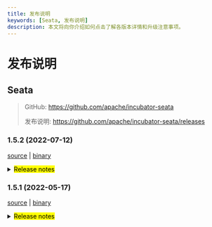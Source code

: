```yaml
---
title: 发布说明
keywords: [Seata, 发布说明]
description: 本文将向你介绍如何点击了解各版本详情和升级注意事项。
---
```



# 发布说明

## Seata

> GitHub: https://github.com/apache/incubator-seata 
> 
> 发布说明: https://github.com/apache/incubator-seata/releases


### 1.5.2 (2022-07-12)

[source](https://github.com/apache/incubator-seata/archive/v1.5.2.zip) |
[binary](https://github.com/apache/incubator-seata/releases/download/v1.5.2/seata-server-1.5.2.zip)

<details>
  <summary><mark>Release notes</mark></summary>


### Seata 1.5.2

Seata 1.5.2 发布。

Seata 是一款开源的分布式事务解决方案，提供高性能和简单易用的分布式事务服务。

此版本更新如下：

### feature：
- [[#4661](https://github.com/apache/incubator-seata/pull/4713)] 支持根据xid负载均衡算法
- [[#4676](https://github.com/apache/incubator-seata/pull/4676)] 支持Nacos作为注册中心时，server通过挂载SLB暴露服务
- [[#4642](https://github.com/apache/incubator-seata/pull/4642)] 支持client批量请求并行处理
- [[#4567](https://github.com/apache/incubator-seata/pull/4567)] 支持where条件中find_in_set函数


### bugfix：
- [[#4515](https://github.com/apache/incubator-seata/pull/4515)] 修复develop分支SeataTCCFenceAutoConfiguration在客户端未使用DB时，启动抛出ClassNotFoundException的问题。
- [[#4661](https://github.com/apache/incubator-seata/pull/4661)] 修复控制台中使用PostgreSQL出现的SQL异常
- [[#4667](https://github.com/apache/incubator-seata/pull/4682)] 修复develop分支RedisTransactionStoreManager迭代时更新map的异常
- [[#4678](https://github.com/apache/incubator-seata/pull/4678)] 修复属性transport.enableRmClientBatchSendRequest没有配置的情况下缓存穿透的问题
- [[#4701](https://github.com/apache/incubator-seata/pull/4701)] 修复命令行参数丢失问题
- [[#4607](https://github.com/apache/incubator-seata/pull/4607)] 修复跳过全局锁校验的缺陷
- [[#4696](https://github.com/apache/incubator-seata/pull/4696)] 修复 oracle 存储模式时的插入问题
- [[#4726](https://github.com/apache/incubator-seata/pull/4726)] 修复批量发送消息时可能的NPE问题
- [[#4729](https://github.com/apache/incubator-seata/pull/4729)] 修复AspectTransactional.rollbackForClassName设置错误
- [[#4653](https://github.com/apache/incubator-seata/pull/4653)] 修复 INSERT_ON_DUPLICATE 主键为非数值异常

### optimize：
- [[#4650](https://github.com/apache/incubator-seata/pull/4650)] 修复安全漏洞
- [[#4670](https://github.com/apache/incubator-seata/pull/4670)] 优化branchResultMessageExecutor线程池的线程数
- [[#4662](https://github.com/apache/incubator-seata/pull/4662)] 优化回滚事务监控指标
- [[#4693](https://github.com/apache/incubator-seata/pull/4693)] 优化控制台导航栏
- [[#4700](https://github.com/apache/incubator-seata/pull/4700)] 修复 maven-compiler-plugin 和 maven-resources-plugin 执行失败
- [[#4711](https://github.com/apache/incubator-seata/pull/4711)] 分离部署时 lib 依赖
- [[#4720](https://github.com/apache/incubator-seata/pull/4720)] 优化pom描述
- [[#4728](https://github.com/apache/incubator-seata/pull/4728)] 将logback版本依赖升级至1.2.9
- [[#4745](https://github.com/apache/incubator-seata/pull/4745)] 发行包中支持 mysql8 driver
- [[#4626](https://github.com/apache/incubator-seata/pull/4626)] 使用 `easyj-maven-plugin` 插件代替 `flatten-maven-plugin`插件，以修复`shade` 插件与 `flatten` 插件不兼容的问题
- [[#4629](https://github.com/apache/incubator-seata/pull/4629)] 更新globalSession状态时检查更改前后的约束关系
- [[#4662](https://github.com/apache/incubator-seata/pull/4662)] 优化 EnhancedServiceLoader 可读性


### test：
- [[#4544](https://github.com/apache/incubator-seata/pull/4544)] 优化TransactionContextFilterTest中jackson包依赖问题
- [[#4731](https://github.com/apache/incubator-seata/pull/4731)] 修复 AsyncWorkerTest 和 LockManagerTest 的单测问题。


非常感谢以下 contributors 的代码贡献。若有无意遗漏，请报告。

<!-- 请确保您的 GitHub ID 在以下列表中 -->
- [slievrly](https://github.com/slievrly)
- [pengten](https://github.com/pengten)
- [YSF-A](https://github.com/YSF-A)
- [tuwenlin](https://github.com/tuwenlin)
- [2129zxl](https://github.com/2129zxl)
- [Ifdevil](https://github.com/Ifdevil)
- [wingchi-leung](https://github.com/wingchi-leung)
- [liurong](https://github.com/robynron)
- [opelok-z](https://github.com/opelok-z)
- [funky-eyes](https://github.com/funky-eyes)
- [Smery-lxm](https://github.com/Smery-lxm)
- [lvekee](https://github.com/lvekee)
- [doubleDimple](https://github.com/doubleDimple)
- [wangliang181230](https://github.com/wangliang181230)
- [Bughue](https://github.com/Bughue)
- [AYue-94](https://github.com/AYue-94)
- [lingxiao-wu](https://github.com/lingxiao-wu)
- [caohdgege](https://github.com/caohdgege)

同时，我们收到了社区反馈的很多有价值的issue和建议，非常感谢大家。

#### Link

- **Seata:** https://github.com/apache/incubator-seata
- **Seata-Samples:** https://github.com/apache/incubator-seata-samples
- **Release:** https://github.com/apache/incubator-seata/releases
- **WebSite:** https://seata.io

</details>


### 1.5.1 (2022-05-17)

[source](https://github.com/apache/incubator-seata/archive/v1.5.1.zip) |
[binary](https://github.com/apache/incubator-seata/releases/download/v1.5.1/seata-server-1.5.1.zip)

<details>
  <summary><mark>Release notes</mark></summary>


### Seata 1.5.1

Seata 1.5.1 发布。

Seata 是一款开源的分布式事务解决方案，提供高性能和简单易用的分布式事务服务。

此版本更新如下：

### feature：
[#4115](https://github.com/apache/incubator-seata/pull/4115) 支持用户控制台   
[#3652](https://github.com/apache/incubator-seata/pull/3652) 支持 APM SkyWalking 集成   
[#3472](https://github.com/apache/incubator-seata/pull/3472) 添加 redisLocker 的 lua 模式   
[#3575](https://github.com/apache/incubator-seata/pull/3575) 支持对锁和会话不同存储的混合使用   
[#3009](https://github.com/apache/incubator-seata/pull/3009) 支持 server 端以 springboot的方式的启动   
[#3374](https://github.com/apache/incubator-seata/pull/3374) 支持 MySQL INSERT ON DUPLICATE KEY UPDATE   
[#3642](https://github.com/apache/incubator-seata/pull/3642) TCC 模式支持使用 API 的形式进行二阶段参数传递   
[#3064](https://github.com/apache/incubator-seata/pull/3064) 支持可配置 GlobalTransactionInterceptor 和 TccActionInterceptor 的order值   
[#2852](https://github.com/apache/incubator-seata/pull/2852) 支持自定义 GlobalTransactionScanner 的扫描对象   
[#3683](https://github.com/apache/incubator-seata/pull/3683) 支持 Redis 分布式锁来避免多TC竞争执行任务   
[#3545](https://github.com/apache/incubator-seata/pull/3545) TCC 模式支持幂等控制、防悬挂和空回滚   
[#3823](https://github.com/apache/incubator-seata/pull/3823) TCC 模式二阶段方法参数列表支持自定义   
[#3642](https://github.com/apache/incubator-seata/pull/3642) TCC 模式一阶段支持 BusinessActionContext 隐式传递   
[#3856](https://github.com/apache/incubator-seata/pull/3856) 支持 Edas-Hsf RPC 框架   
[#3869](https://github.com/apache/incubator-seata/pull/3869) 支持从环境 ENV 获取配置   
[#2568](https://github.com/apache/incubator-seata/pull/2568) 支持 GlobalTransactionInterceptor 配置切面表达式   
[#3886](https://github.com/apache/incubator-seata/pull/3886) 支持注册中心注册 ip 的网络偏好设置   
[#3906](https://github.com/apache/incubator-seata/pull/3906) 支持 SPI 卸载   
[#3668](https://github.com/apache/incubator-seata/pull/3668) 支持 kotlin 协程   
[#3968](https://github.com/apache/incubator-seata/pull/3968) 支持 bRPC-java RPC框架    
[#4268](https://github.com/apache/incubator-seata/pull/4268) 增加控制台 Global Session页面File模式实现   
[#4281](https://github.com/apache/incubator-seata/pull/4281) 增加控制台 Global Session页面和Global LockRedis模式实现   
[#4293](https://github.com/apache/incubator-seata/pull/4293) 增加控制台 Global Lock页面File模式实现   
[#4335](https://github.com/apache/incubator-seata/pull/4335) 实现配置中心上传配置交互脚本(nacos,etcd3)   
[#4360](https://github.com/apache/incubator-seata/pull/4360) 实现配置中心上传配置交互脚本(apollo,consul,zk)   
[#4320](https://github.com/apache/incubator-seata/pull/4320) 实现控制台db模式全局事务、锁查询接口   
[#4435](https://github.com/apache/incubator-seata/pull/4435) 控制台前端页面实现   
[#4480](https://github.com/apache/incubator-seata/pull/4480) 实现 DefaultAuthSigner 的默认签名加密方法   
[#3487](https://github.com/apache/incubator-seata/pull/3487) 增加分布式锁的 DB 实现    
[#3951](https://github.com/apache/incubator-seata/pull/3951) 支持 zstd 压缩   
[#2838](https://github.com/apache/incubator-seata/pull/2838) Saga 支持 springboot 项目的自动配置   


### bugfix：
[#3497](https://github.com/apache/incubator-seata/pull/3497) 修复 TCC 模式并发量较大时线程池导致的超时问题   
[#3686](https://github.com/apache/incubator-seata/pull/3686) 修复 Apollo 集群配置项错误及NPE错误   
[#3716](https://github.com/apache/incubator-seata/pull/3716) 修复 findTargetClass 方法的错误   
[#3773](https://github.com/apache/incubator-seata/pull/3773) 修复 consul 注册中心在自定义集群名下无法获取 TC 集群   
[#3695](https://github.com/apache/incubator-seata/pull/3695) 修复 mariadb 无法创建XA连接的问题   
[#3783](https://github.com/apache/incubator-seata/pull/3783) 修复 store mode 不生效问题   
[#3740](https://github.com/apache/incubator-seata/pull/3740) 修复在某些情况下，当Saga事务结束时 LocalThread 未被清除的问题   
[#3792](https://github.com/apache/incubator-seata/pull/3792) 修复 Server 无法获取 Redis host的问题   
[#3828](https://github.com/apache/incubator-seata/pull/3828) 修复 StringUtils 抛出 StackOverflowError 的问题   
[#3817](https://github.com/apache/incubator-seata/pull/3817) 修复 TC 在SkyWalking拓扑图节点不汇聚的问题   
[#3803](https://github.com/apache/incubator-seata/pull/3803) 修复 ReflectionUtil 抛出不预期异常问题   
[#3879](https://github.com/apache/incubator-seata/pull/3879) 修复 PosrgreSQL多schema无法找到channel问题    
[#3881](https://github.com/apache/incubator-seata/pull/3881) 修复不存在的相同 DataId 不同默认值返回相同值的问题   
[#3897](https://github.com/apache/incubator-seata/pull/3897) 修复 FastjsonUndoLogParser 中 localdatatime类型不能回滚的问题   
[#3901](https://github.com/apache/incubator-seata/pull/3901) 修复 seataio/seata-server 镜像中 servlet-api 冲突无法启动问题    
[#3931](https://github.com/apache/incubator-seata/pull/3931) 修复 线程池拒绝执行情况下,dump内存文件名和路径错误的问题   
[#3949](https://github.com/apache/incubator-seata/pull/3949) 修复 nacos-config.py 空白选项的问题和内容丢失的问题   
[#3988](https://github.com/apache/incubator-seata/pull/3988) 修复 nacos 的密码带有特殊字符导致用户名不存在问题   
[#3978](https://github.com/apache/incubator-seata/pull/3978) 修复 future timeout 引发的 NPE 问题   
[#3998](https://github.com/apache/incubator-seata/pull/3978) 修复 jedis multi.exec 的 NPE 问题   
[#4011](https://github.com/apache/incubator-seata/pull/4011) 修复 springboot下无法获取distributed-lock-table配置   
[#4023](https://github.com/apache/incubator-seata/pull/4023) 修复 dubbo部分场景存在xid未清除的问题   
[#4032](https://github.com/apache/incubator-seata/pull/4032) 修复 server端的ShutdownHook在资源释放时，ApplicationContext已关闭的问题   
[#4039](https://github.com/apache/incubator-seata/pull/4039) 修复本地事务抛出异常后 RM 没有清除xid问题   
[#4074](https://github.com/apache/incubator-seata/pull/4074) 修复 XA 模式资源悬挂问题   
[#4107](https://github.com/apache/incubator-seata/pull/4107) 修复项目构建时的死锁问题   
[#4158](https://github.com/apache/incubator-seata/pull/4158) 修复 logback 无法加载到 RPC_PORT 的问题   
[#4162](https://github.com/apache/incubator-seata/pull/4162) 修复  Redis 注册中心内置配置名导致启动报错问题   
[#4165](https://github.com/apache/incubator-seata/pull/4165) 修复 StringUtils.toString(obj) 当obj是基本数据数组时，抛出ClassCastException的问题   
[#4169](https://github.com/apache/incubator-seata/pull/4169) 修复 XA 模式originalConnection已关闭，导致二阶段无法执行    
[#4177](https://github.com/apache/incubator-seata/pull/4177) 修复当事务超时且TM发起commit决议时,意外造成全局锁释放的问题    
[#4174](https://github.com/apache/incubator-seata/pull/4174) 修复删除 undolog 时连接关闭问题   
[#4189](https://github.com/apache/incubator-seata/pull/4189) 修复 kafka-appender.xml 和 logstash-appender.xml 配置文件表达式中的默认值问题   
[#4213](https://github.com/apache/incubator-seata/pull/4213) 修复部分"sessionMode"代码未执行导致启动失败问题   
[#4220](https://github.com/apache/incubator-seata/pull/4220) 修复 zstd-compressor 模块未合并到 seata-all 中的问题   
[#4222](https://github.com/apache/incubator-seata/pull/4222) 修复字段列表为空时，插入语句无法回滚的问题   
[#4253](https://github.com/apache/incubator-seata/pull/4253) 修复 UpdateExecutor只存储set 字段问题   
[#4233](https://github.com/apache/incubator-seata/pull/4233) 修复 lock 和 branch 数据残留问题   
[#4278](https://github.com/apache/incubator-seata/pull/4278) 修复 MySQL 的Blob/Clob/NClob数据类型无法反序列化的问题   
[#4302](https://github.com/apache/incubator-seata/pull/4302) 修复 ORM 可能存在获取不到自增主键值的问题   
[#4308](https://github.com/apache/incubator-seata/pull/4308) 修复PostgreSQL多个schema下存在相同表的TableMetaCache解析问题   
[#4326](https://github.com/apache/incubator-seata/pull/4326) 修复使用 MariaDB 驱动程序时无法构建 Executor 的问题   
[#4355](https://github.com/apache/incubator-seata/pull/4355) 修复使用 MySQL Loadbalance模式resourceId被误判为resourceIds的问题   
[#4310](https://github.com/apache/incubator-seata/pull/4310) 修复通过 SELECT LAST_INSERT_ID 获取数据库自增id失败的问题   
[#4331](https://github.com/apache/incubator-seata/pull/4331) 修复使用 ONLY_CARE_UPDATE_COLUMNS 配置可能出现的脏写校验异常   
[#4408](https://github.com/apache/incubator-seata/pull/4408) 修复容器环境中设置环境变量无效的问题    
[#4441](https://github.com/apache/incubator-seata/pull/4441) 修复Redis 存储模式下查询时未关闭 Pipeline 
和分支注册后添加分支session时branchSessions为null的问题   
[#4438](https://github.com/apache/incubator-seata/pull/4438) 修复 file 模式下 GlobalSession 在延迟删除的情况下无法被正常删除的问题   
[#4432](https://github.com/apache/incubator-seata/pull/4432) 修复 ServerApplicationListener无法读取配置中心配置的问题    
[#4452](https://github.com/apache/incubator-seata/pull/4452) 修复 service.disableGlobalTransaction 配置的日志输出错误   
[#4449](https://github.com/apache/incubator-seata/pull/4449) 修复 Redis 分页查询 NPE 问题,优化readession限制查询条数后均衡返回结果   
[#4459](https://github.com/apache/incubator-seata/pull/4459) 修复 Oracle 和 PostgreSQL 数据库生成前后镜像失败的问题    
[#4471](https://github.com/apache/incubator-seata/pull/4471) 修复运行时切换事务分组对应集群引起的错误   
[#4474](https://github.com/apache/incubator-seata/pull/4474) 修复 MySQL 多位Bit类型字段回滚错误   
[#4492](https://github.com/apache/incubator-seata/pull/4492) 修复 eureka 注册中心无法动态更新服务列表的问题   
[#4228](https://github.com/apache/incubator-seata/pull/4228) 修复 TC 获取不同 ip 的 RM 连接导致的xa模式资源悬挂问题   
[#4561](https://github.com/apache/incubator-seata/pull/4561) 修复 allSessions/findGlobalSessions 某些情况下返回null 的问题   
[#4505](https://github.com/apache/incubator-seata/pull/4505) 修复 time类型的fastjson序列化问题   
[#4579](https://github.com/apache/incubator-seata/pull/4579) 修复 MySQLInsertOrUpdateExecutor的prepareUndoLogAll   
[#4005](https://github.com/apache/incubator-seata/pull/4005) 修复 PK 约束名称与属于PK的唯一索引名称不同   
[#4062](https://github.com/apache/incubator-seata/pull/4062) 修复 Saga 复杂参数序列化问题   
[#4199](https://github.com/apache/incubator-seata/pull/4199) 修复 RPC TM 请求超时问题   
[#4352](https://github.com/apache/incubator-seata/pull/4352) 修复 SQL 解析器的一些问题   
[#3687](https://github.com/apache/incubator-seata/pull/3687) 修复某些场景下无法重试全局锁的问题   

### optimize/test：
[#3700](https://github.com/apache/incubator-seata/pull/3700) 优化buildLockKey方法的效率   
[#3615](https://github.com/apache/incubator-seata/pull/3615) 优化二阶段同步提交时全局事务记录可异步删除   
[#3689](https://github.com/apache/incubator-seata/pull/3689) 修正script/server/config/file.properties中属性编写错误   
[#3588](https://github.com/apache/incubator-seata/pull/3588) 优化数据源自动代理的流程   
[#3528](https://github.com/apache/incubator-seata/pull/3528) 优化Redis存储模式内存占用   
[#3626](https://github.com/apache/incubator-seata/pull/3626) 移除重复的changeStatus代码   
[#3722](https://github.com/apache/incubator-seata/pull/3722) 添加分布式锁的代码    
[#3713](https://github.com/apache/incubator-seata/pull/3713) 统一enableClientBatchSendRequest的默认值   
[#3120](https://github.com/apache/incubator-seata/pull/3120) 优化Configuration的部分代码，并添加单元测试   
[#3735](https://github.com/apache/incubator-seata/pull/3735) 当TC只有单个节点时，不进行非必要的负载均衡操作   
[#3770](https://github.com/apache/incubator-seata/pull/3770) 关闭一些未关闭的对象   
[#3627](https://github.com/apache/incubator-seata/pull/3627) 使用TreeMap替换 TableMeta 中的 LinkedHashMap 以兼容高版本的MySQL   
[#3760](https://github.com/apache/incubator-seata/pull/3760) 优化seata-server的logback相关的配置   
[#3765](https://github.com/apache/incubator-seata/pull/3765) 将添加配置类的操作从AutoConfiguration转移到EnvironmentPostProcessor中并提升该操作的优先级   
[#3730](https://github.com/apache/incubator-seata/pull/3730) 重构TCC模式相关的代码   
[#3820](https://github.com/apache/incubator-seata/pull/3820) 在表tcc_fence_log中新增字段action_name   
[#3738](https://github.com/apache/incubator-seata/pull/3738) JacksonUndoLogParser支持解析LocalDateTime(支持微秒时间)   
[#3794](https://github.com/apache/incubator-seata/pull/3794) 优化seata-server的打包配置，修正Dockerfile的错误配置，并将Dockerfile也打包进去   
[#3795](https://github.com/apache/incubator-seata/pull/3795) 优化zkRegistrylookup方法性能   
[#3840](https://github.com/apache/incubator-seata/pull/3840) 优化apm-skwalking操作方法生成规则   
[#3834](https://github.com/apache/incubator-seata/pull/3834) 优化seata-distribution增加apm-seata-skywalking包   
[#3847](https://github.com/apache/incubator-seata/pull/3847) 优化ConcurrentHashMap.newKeySet替换ConcurrentSet   
[#3849](https://github.com/apache/incubator-seata/pull/3849) 优化字符串拼接    
[#3890](https://github.com/apache/incubator-seata/pull/3890) 优化insert后镜像仅查询插入字段   
[#3895](https://github.com/apache/incubator-seata/pull/3895) 优化解码异常   
[#3212](https://github.com/apache/incubator-seata/pull/3212) 优化解析OrderBy，Limit条件代码结构   
[#3898](https://github.com/apache/incubator-seata/pull/3898) 增加docker maven 插件   
[#3904](https://github.com/apache/incubator-seata/pull/3904) 增强 metrics 和修复 seata-server 单测不运行的问题   
[#3905](https://github.com/apache/incubator-seata/pull/3905) 优化 nacos-config.sh 支持 ash   
[#3935](https://github.com/apache/incubator-seata/pull/3935) 优化以Redis为注册中心时,发送多条命令使用pipeline    
[#3916](https://github.com/apache/incubator-seata/pull/3916) 优化注册中心服务节点列表地址探活   
[#3918](https://github.com/apache/incubator-seata/pull/3918) 缓存Field和Method的反射结果   
[#3311](https://github.com/apache/incubator-seata/pull/3311) 支持从consul单一key中读取所有配置   
[#3907](https://github.com/apache/incubator-seata/pull/3907) 优化设置 Server 端口   
[#3912](https://github.com/apache/incubator-seata/pull/3912) 支持通过env配置JVM参数   
[#3939](https://github.com/apache/incubator-seata/pull/3939) 使用map优化大量的判断代码   
[#3955](https://github.com/apache/incubator-seata/pull/3955) 添加启动banner   
[#4266](https://github.com/apache/incubator-seata/pull/4266) 修改由于修改记录过多导致分支注册及lock释放失败的问题   
[#3949](https://github.com/apache/incubator-seata/pull/3949) nacos-config.py 支持默认参数和选择性输入参数   
[#3954](https://github.com/apache/incubator-seata/pull/3954) 移除对druid依赖中过期方法的调用   
[#3981](https://github.com/apache/incubator-seata/pull/3981) 优化服务端口的优先级设置   
[#4013](https://github.com/apache/incubator-seata/pull/4013) 优化可用TC地址检测   
[#3982](https://github.com/apache/incubator-seata/pull/3982) 优化 readme 文档和升级POM依赖   
[#3991](https://github.com/apache/incubator-seata/pull/3991) 关闭SpringBoot下无用的fileListener   
[#3994](https://github.com/apache/incubator-seata/pull/3994) 优化tcc_fence_log表定时删除任务的机制   
[#3327](https://github.com/apache/incubator-seata/pull/3327) 支持从etcd3单一key中读取所有配置   
[#4001](https://github.com/apache/incubator-seata/pull/4001) 支持从Nacos,Zookeeper,Consul,Etcd3 中读取 yml   
[#4017](https://github.com/apache/incubator-seata/pull/4017) 优化文件配置   
[#4018](https://github.com/apache/incubator-seata/pull/4018) 优化 Apollo 配置   
[#4021](https://github.com/apache/incubator-seata/pull/4021) 优化 Nacos、Consul、Zookeeper、Etcd3 配置   
[#4055](https://github.com/apache/incubator-seata/pull/4055) 优化NetUtil的getLocalAddress0方法   
[#4086](https://github.com/apache/incubator-seata/pull/4086) 分支事务支持懒加载并优化任务调度    
[#4056](https://github.com/apache/incubator-seata/pull/4056) 优化 DurationUtil    
[#4103](https://github.com/apache/incubator-seata/pull/4103) 减少分支事务注册无需竞争锁时的内存占用   
[#3733](https://github.com/apache/incubator-seata/pull/3733) 优化本地事务下的锁竞争机制   
[#4144](https://github.com/apache/incubator-seata/pull/4144) 支持默认的事务分组配置    
[#4157](https://github.com/apache/incubator-seata/pull/4157) 优化客户端批量发送请求   
[#4191](https://github.com/apache/incubator-seata/pull/4191) RPC 请求超时时间支持配置化   
[#4216](https://github.com/apache/incubator-seata/pull/4216) 非 AT 模式无须清理undolog表   
[#4176](https://github.com/apache/incubator-seata/pull/4176) 优化 Redis 注册中心存储，改用自动过期key替代hash.   
[#4196](https://github.com/apache/incubator-seata/pull/4196) TC 批量响应客户端   
[#4212](https://github.com/apache/incubator-seata/pull/4212) 控制台接口合并优化   
[#4237](https://github.com/apache/incubator-seata/pull/4237) 当所有的 before image均为空的时候，跳过 checkLock 的步骤   
[#4251](https://github.com/apache/incubator-seata/pull/4251) 优化部分代码处理   
[#4262](https://github.com/apache/incubator-seata/pull/4262) 优化 TCC 模块代码处理   
[#4235](https://github.com/apache/incubator-seata/pull/4235) 优化 eureka 注册中心保存实例信息   
[#4277](https://github.com/apache/incubator-seata/pull/4277) 优化 Redis-pipeline模式本地事务下的锁竞争机制   
[#4284](https://github.com/apache/incubator-seata/pull/4284) 支持 MSE-Nacos 的 ak/sk 鉴权方式   
[#4299](https://github.com/apache/incubator-seata/pull/4299) 优化异常提示   
[#4300](https://github.com/apache/incubator-seata/pull/4300) 优化NettyRemotingServer的close()   
[#4270](https://github.com/apache/incubator-seata/pull/4270) 提高全局提交和全局回滚的性能，分支事务清理异步化   
[#4307](https://github.com/apache/incubator-seata/pull/4307) 优化在 TCC 模式减少不必要的全局锁删除   
[#4303](https://github.com/apache/incubator-seata/pull/4303) tcc_fence_log表悬挂日志记录异步删除   
[#4328](https://github.com/apache/incubator-seata/pull/4328) 配置上传脚本支持注释   
[#4305](https://github.com/apache/incubator-seata/pull/4305) 优化 TC 端全局锁获取失败时的日志打印   
[#4336](https://github.com/apache/incubator-seata/pull/4336) 添加 AT 模式不支持的SQL语句异常提示   
[#4359](https://github.com/apache/incubator-seata/pull/4359) 支持配置元数据读取环境变量   
[#4353](https://github.com/apache/incubator-seata/pull/4353) seata-all.jar 瘦身   
[#4393](https://github.com/apache/incubator-seata/pull/4393) Redis & DB 模式下启动不需要reload   
[#4247](https://github.com/apache/incubator-seata/pull/4247) 在github actions上，添加基于 java17 和 springboot 各版本的测试   
[#4400](https://github.com/apache/incubator-seata/pull/4400) 异步二阶段任务支持并行处理提升效率   
[#4391](https://github.com/apache/incubator-seata/pull/4391) commit/rollback 重试超时事件   
[#4282](https://github.com/apache/incubator-seata/pull/4282) 优化回滚镜像构建逻辑   
[#4276](https://github.com/apache/incubator-seata/pull/4276) 修复 seata-test 单测不运行的问题   
[#4407](https://github.com/apache/incubator-seata/pull/4407) file模式下无需延迟删除globasession   
[#4436](https://github.com/apache/incubator-seata/pull/4436) 优化file模式下的global session查询接口   
[#4431](https://github.com/apache/incubator-seata/pull/4431) 优化Redis模式查询globalSession限制查询条数   
[#4465](https://github.com/apache/incubator-seata/pull/4465) 优化TC 批量响应客户端模式客户端版本传输方式   
[#4469](https://github.com/apache/incubator-seata/pull/4469) 优化控制台db模式下获取配置的方式   
[#4478](https://github.com/apache/incubator-seata/pull/4478) 优化 Nacos 配置和注册元数据属性   
[#4522](https://github.com/apache/incubator-seata/pull/4522) 优化 GC 参数   
[#4517](https://github.com/apache/incubator-seata/pull/4517) 增强失败/超时状态的监控   
[#4451](https://github.com/apache/incubator-seata/pull/4451) fileSessionManager改为单例并优化任务线程池处理   
[#4551](https://github.com/apache/incubator-seata/pull/4551) 优化 metrics rt 统计问题   
[#4574](https://github.com/apache/incubator-seata/pull/4574) 支持 accessKey/secretKey 配置自动注入   
[#4583](https://github.com/apache/incubator-seata/pull/4583) DefaultAuthSigner 的默认签名加密方法替换为HmacSHA256   
[#4591](https://github.com/apache/incubator-seata/pull/4591) 优化开关默认值   
[#3780](https://github.com/apache/incubator-seata/pull/3780) 升级 Druid 版本   
[#3797](https://github.com/apache/incubator-seata/pull/3797) 支持在Try 方法外由用户自己实例化BusinessActionContext   
[#3909](https://github.com/apache/incubator-seata/pull/3909) 优化collectRowLocks 方法   
[#3763](https://github.com/apache/incubator-seata/pull/3763) 优化 github actions   
[#4345](https://github.com/apache/incubator-seata/pull/4345) 修正包目录名   
[#4346](https://github.com/apache/incubator-seata/pull/4346) 优化服务器日志并移除lombok   
[#4348](https://github.com/apache/incubator-seata/pull/4348) 统一管理maven插件及其版本   
[#4354](https://github.com/apache/incubator-seata/pull/4354) 优化saga测试用例   
[#4227](https://github.com/apache/incubator-seata/pull/4227) 统一管理依赖的版本，并且升级spring-boot到2.4.13   
[#4453](https://github.com/apache/incubator-seata/pull/4453) 升级 eureka-clients 和 xstream 的版本    
[#4481](https://github.com/apache/incubator-seata/pull/4481) 优化nacos配置和命名属性    
[#4477](https://github.com/apache/incubator-seata/pull/4477) 优化调试级别日志并修复拼写错误   
[#4484](https://github.com/apache/incubator-seata/pull/4484) 优化TM/RM注册时TC的日志打印   
[#4458](https://github.com/apache/incubator-seata/pull/4458) 修复 metrices 模块 README.md 的配置遗漏问题   
[#4482](https://github.com/apache/incubator-seata/pull/4482) [#3654](https://github.com/apache/incubator-seata/pull/3654) 修复typos   
[#3880](https://github.com/apache/incubator-seata/pull/3880) 贡献文档增加中文版本   
[#4134](https://github.com/apache/incubator-seata/pull/4134) 初始化控制台基础代码   
[#3870](https://github.com/apache/incubator-seata/pull/3870) 让seata-bom成为真正的Bill-Of-Material   
[#3889](https://github.com/apache/incubator-seata/pull/3889) 支持注册中心添加心跳   
[#3702](https://github.com/apache/incubator-seata/pull/3702) 修改注释   
[#4608](https://github.com/apache/incubator-seata/pull/4608) [#3110](https://github.com/apache/incubator-seata/pull/4465) 修复测试用例   
[#4163](https://github.com/apache/incubator-seata/pull/4163) 完善开发者奉献文档   
[#3678](https://github.com/apache/incubator-seata/pull/3678) 补充遗漏的配置及新版本pr登记md文件   
[#4449](https://github.com/apache/incubator-seata/pull/4449) 优化 Redis limit 并修复 Redis 分页问题   
[#4535](https://github.com/apache/incubator-seata/pull/4535) 修复 FileSessionManagerTest单测错误   
[#4025](https://github.com/apache/incubator-seata/pull/4025) 优化潜在的数据库资源泄露   


非常感谢以下 contributors 的代码贡献。若有无意遗漏，请报告。

- [slievrly](https://github.com/slievrly)
- [wangliang181230](https://github.com/wangliang181230)
- [funky-eyes](https://github.com/funky-eyes)
- [lvekee](https://github.com/lvekee)
- [caohdgege](https://github.com/caohdgege)
- [lightClouds917](https://github.com/lightClouds917)
- [objcoding](https://github.com/objcoding)
- [siyu](https://github.com/Pinocchio2018)
- [GoodBoyCoder](https://github.com/GoodBoyCoder)
- [pengten](https://github.com/pengten)
- [Bughue](https://github.com/Bughue)
- [doubleDimple](https://github.com/doubleDimple)
- [zhaoyuguang](https://github.com/zhaoyuguang)
- [liuqiufeng](https://github.com/liuqiufeng)
- [jsbxyyx](https://github.com/jsbxyyx)
- [lcmvs](https://github.com/lcmvs)
- [onlinechild](https://github.com/onlinechild)
- [xjlgod](https://github.com/xjlgod)
- [h-zhi](https://github.com/h-zhi)
- [tanzzj](https://github.com/tanzzj)
- [miaoxueyu](https://github.com/miaoxueyu)
- [selfishlover](https://github.com/selfishlover)
- [tuwenlin](https://github.com/tuwenlin)
- [dmego](https://github.com/dmego)
- [xiaochangbai](https://github.com/xiaochangbai)
- [Rubbernecker](https://github.com/Rubbernecker)
- [ruanun](https://github.com/ruanun)
- [huan415](https://github.com/huan415)
- [drgnchan](https://github.com/drgnchan)
- [cmonkey](https://github.com/cmonkey)
- [13414850431](https://github.com/13414850431)
- [ls9527](https://github.com/ls9527)
- [xingfudeshi](https://github.com/xingfudeshi)
- [spilledyear](https://github.com/spilledyear)
- [kaka2code](https://github.com/kaka2code)
- [iqinning](https://github.com/iqinning)
- [yujianfei1986](https://github.com/yujianfei1986)
- [elrond-g](https://github.com/elrond-g)
- [jameslcj](https://github.com/jameslcj)
- [zhouchuhang](https://github.com/zch0214)
- [xujj](https://github.com/XBNGit)
- [mengxzh](https://github.com/mengxzh)
- [portman](https://github.com/iportman)
- [anselleeyy](https://github.com/anselleeyy)
- [wangyuewen](https://github.com/2858917634)
- [imherewait](https://github.com/imherewait)
- [wfnuser](https://github.com/wfnuser)
- [zhixing](https://github.com/chenlei3641)


同时，我们收到了社区反馈的很多有价值的issue和建议，非常感谢大家。

#### Link

- **Seata:** https://github.com/apache/incubator-seata
- **Seata-Samples:** https://github.com/apache/incubator-seata-samples
- **Release:** https://github.com/apache/incubator-seata/releases
- **WebSite:** https://seata.io

</details>

